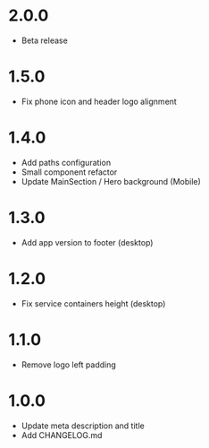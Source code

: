 # 2.0.0

- Beta release

# 1.5.0

- Fix phone icon and header logo alignment

# 1.4.0

- Add paths configuration
- Small component refactor
- Update MainSection / Hero background (Mobile)

# 1.3.0

- Add app version to footer (desktop)

# 1.2.0

- Fix service containers height (desktop)

# 1.1.0

- Remove logo left padding

# 1.0.0

- Update meta description and title
- Add CHANGELOG.md